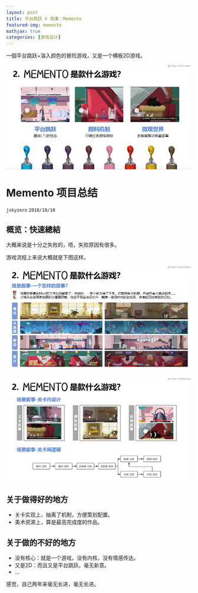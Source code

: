 ```yaml
---
layout: post
title: 平台跳跃 X 叙事：Memento
featured-img: memento
mathjax: true
categories: [游戏设计]
---
```




一個平台跳跃+溶入颜色的冒险游戏，又是一个横板2D游戏。

<!--more-->

![](/assets/img/designs/memento/1.png)


# Memento 项目总结
`jskyzero` `2018/10/10`


## 概览：快速總結

大概来说是十分之失败的，唔，失败原因有很多。

游戏流程上来说大概就是下图这样。


![](/assets/img/designs/memento/2.png)

![](/assets/img/designs/memento/3.png)


## 关于做得好的地方

+ 关卡实现上，抽离了机制，方便策划配置。
+ 美术资源上，算是最高完成度的作品。


## 关于做的不好的地方

+ 没有核心：就是一个游戏，没有内核，没有情感传达。
+ 又是2D：而且又是平台跳跃，毫无新意。
+ ...

感觉，自己两年来毫无长进，毫无长进。
